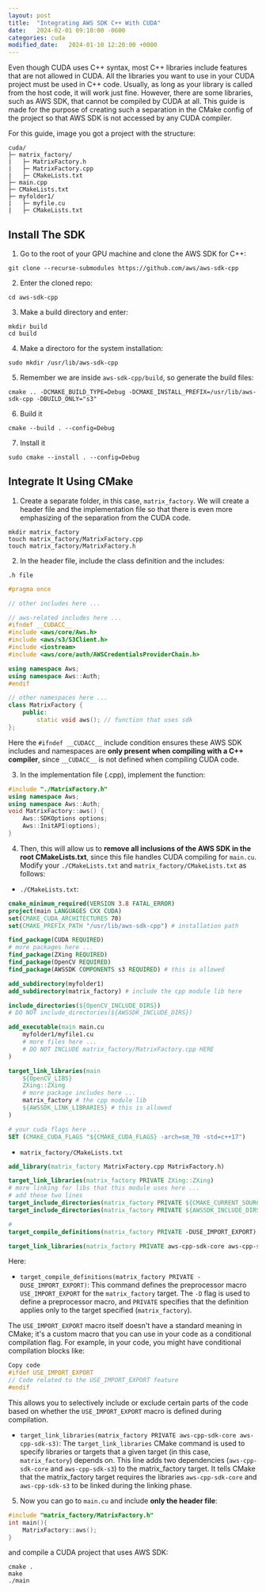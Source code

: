 ```yaml
---
layout: post
title:  "Integrating AWS SDK C++ With CUDA"
date:   2024-02-01 09:10:00 -0600
categories: cuda
modified_date:   2024-01-10 12:20:00 +0000
---
```


Even though CUDA uses C++ syntax, most C++ libraries include features that are not allowed in CUDA. All the libraries you want to use in your CUDA project must be used in C++ code. Usually, as long as your library is called from the host code, it will work just fine. However, there are some libraries, such as AWS SDK, that cannot be compiled by CUDA at all. This guide is made for the purpose of creating such a separation in the CMake config of the project so that AWS SDK is not accessed by any CUDA compiler.

For this guide, image you got a project with the structure:

```
cuda/
├─ matrix_factory/
|   ├─ MatrixFactory.h
|   ├─ MatrixFactory.cpp
|   ├─ CMakeLists.txt
├─ main.cpp
├─ CMakeLists.txt
├─ myfolder1/
|   ├─ myfile.cu
|   ├─ CMakeLists.txt
```

## Install The SDK

1. Go to the root of your GPU machine and clone the AWS SDK for C++:

```
git clone --recurse-submodules https://github.com/aws/aws-sdk-cpp
```

2. Enter the cloned repo:

```
cd aws-sdk-cpp
```

3. Make a build directory and enter:

```
mkdir build
cd build
```

4. Make a directoro for the system installation:

```
sudo mkdir /usr/lib/aws-sdk-cpp
```

5. Remember we are inside `aws-sdk-cpp/build`, so generate the build files:

```
cmake .. -DCMAKE_BUILD_TYPE=Debug -DCMAKE_INSTALL_PREFIX=/usr/lib/aws-sdk-cpp -DBUILD_ONLY="s3"
```

6. Build it

```
cmake --build . --config=Debug
```

7. Install it

```
sudo cmake --install . --config=Debug
```

## Integrate It Using CMake

1. Create a separate folder, in this case, `matrix_factory`. We will create a header file and the implementation file so that there is even more emphasizing of the separation from the CUDA code.

```
mkdir matrix_factory
touch matrix_factory/MatrixFactory.cpp
touch matrix_factory/MatrixFactory.h
```

2. In the header file, include the class definition and the includes:

`.h file`
```c++
#pragma once

// other includes here ...

// aws-related includes here ...
#ifndef __CUDACC__
#include <aws/core/Aws.h>
#include <aws/s3/S3Client.h>
#include <iostream>
#include <aws/core/auth/AWSCredentialsProviderChain.h>

using namespace Aws;
using namespace Aws::Auth;
#endif

// other namespaces here ...
class MatrixFactory {
	public:
		static void aws(); // function that uses sdk	
};
```

Here the `#ifndef __CUDACC__` include condition ensures these AWS SDK includes and namespaces are **only present when compiling with a C++ compiler**, since `__CUDACC__` is not defined when compiling CUDA code.

3. In the implementation file (.cpp), implement the function:

```c++
#include "./MatrixFactory.h"
using namespace Aws;
using namespace Aws::Auth;
void MatrixFactory::aws() {
    Aws::SDKOptions options;
	Aws::InitAPI(options);
}
```

4. Then, this will allow us to **remove all inclusions of the AWS SDK in the root CMakeLists.txt**, since this file handles CUDA compiling for `main.cu`. Modify your `./CMakeLists.txt` and `matrix_factory/CMakeLists.txt` as follows:

- `./CMakeLists.txt`:

```cmake
cmake_minimum_required(VERSION 3.8 FATAL_ERROR)
project(main LANGUAGES CXX CUDA)
set(CMAKE_CUDA_ARCHITECTURES 70)
set(CMAKE_PREFIX_PATH "/usr/lib/aws-sdk-cpp") # installation path

find_package(CUDA REQUIRED)
# more packages here ...
find_package(ZXing REQUIRED)
find_package(OpenCV REQUIRED)
find_package(AWSSDK COMPONENTS s3 REQUIRED) # this is allowed

add_subdirectory(myfolder1)
add_subdirectory(matrix_factory) # include the cpp module lib here

include_directories(${OpenCV_INCLUDE_DIRS})
# DO NOT include_directories(${AWSSDK_INCLUDE_DIRS})

add_executable(main main.cu 
	myfolder1/myfile1.cu 
    # more files here ...
    # DO NOT INCLUDE matrix_factory/MatrixFactory.cpp HERE
)

target_link_libraries(main 
    ${OpenCV_LIBS} 
    ZXing::ZXing
    # more package includes here ...
    matrix_factory # the cpp module lib
    ${AWSSDK_LINK_LIBRARIES} # this is allowed
) 

# your cuda flags here ...
SET (CMAKE_CUDA_FLAGS "${CMAKE_CUDA_FLAGS} -arch=sm_70 -std=c++17")
```

- `matrix_factory/CMakeLists.txt`

```cmake
add_library(matrix_factory MatrixFactory.cpp MatrixFactory.h)

target_link_libraries(matrix_factory PRIVATE ZXing::ZXing)
# more linking for libs that this module uses here ...
# add these two lines
target_include_directories(matrix_factory PRIVATE ${CMAKE_CURRENT_SOURCE_DIR})
target_include_directories(matrix_factory PRIVATE ${AWSSDK_INCLUDE_DIRS})

# 
target_compile_definitions(matrix_factory PRIVATE -DUSE_IMPORT_EXPORT)

target_link_libraries(matrix_factory PRIVATE aws-cpp-sdk-core aws-cpp-sdk-s3)
```

Here:

- `target_compile_definitions(matrix_factory PRIVATE -DUSE_IMPORT_EXPORT)`: This command defines the preprocessor macro `USE_IMPORT_EXPORT` for the `matrix_factory` target. The `-D` flag is used to define a preprocessor macro, and `PRIVATE` specifies that the definition applies only to the target specified (`matrix_factory`).

The `USE_IMPORT_EXPORT` macro itself doesn't have a standard meaning in CMake; it's a custom macro that you can use in your code as a conditional compilation flag. For example, in your code, you might have conditional compilation blocks like:

```c++
Copy code
#ifdef USE_IMPORT_EXPORT
// Code related to the USE_IMPORT_EXPORT feature
#endif
```

This allows you to selectively include or exclude certain parts of the code based on whether the `USE_IMPORT_EXPORT` macro is defined during compilation.

- `target_link_libraries(matrix_factory PRIVATE aws-cpp-sdk-core aws-cpp-sdk-s3)`: 
The `target_link_libraries` CMake command is used to specify libraries or targets that a given target (in this case, `matrix_factory`) depends on. This line adds two dependencies (`aws-cpp-sdk-core` and `aws-cpp-sdk-s3`) to the matrix_factory target. It tells CMake that the matrix_factory target requires the libraries `aws-cpp-sdk-core` and `aws-cpp-sdk-s3` to be linked during the linking phase.

5. Now you can go to `main.cu` and include **only the header file**:

```c++
#include "matrix_factory/MatrixFactory.h"
int main(){
    MatrixFactory::aws();
}
```

and compile a CUDA project that uses AWS SDK:

```
cmake .
make
./main
```